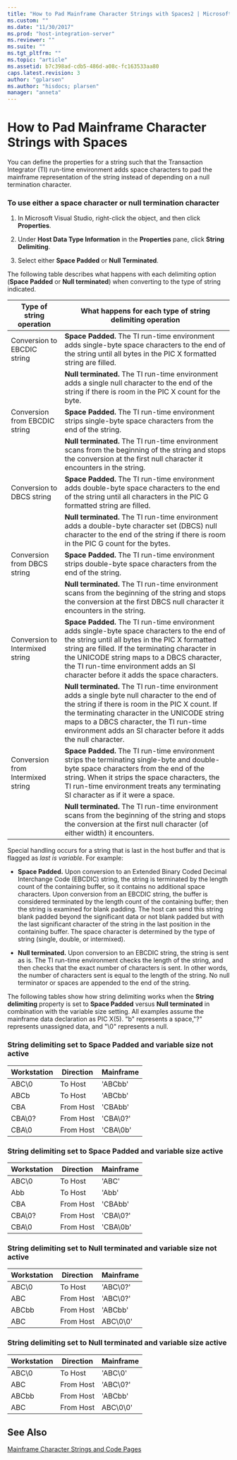 ```yaml
---
title: "How to Pad Mainframe Character Strings with Spaces2 | Microsoft Docs"
ms.custom: ""
ms.date: "11/30/2017"
ms.prod: "host-integration-server"
ms.reviewer: ""
ms.suite: ""
ms.tgt_pltfrm: ""
ms.topic: "article"
ms.assetid: b7c398ad-cdb5-486d-a08c-fc163533aa80
caps.latest.revision: 3
author: "gplarsen"
ms.author: "hisdocs; plarsen"
manager: "anneta"
---
```

# How to Pad Mainframe Character Strings with Spaces
You can define the properties for a string such that the Transaction Integrator (TI) run-time environment adds space characters to pad the mainframe representation of the string instead of depending on a null termination character.  
  
### To use either a space character or null termination character  
  
1.  In Microsoft Visual Studio, right-click the object, and then click **Properties**.  
  
2.  Under **Host Data Type Information** in the **Properties** pane, click **String Delimiting**.  
  
3.  Select either **Space Padded** or **Null Terminated**.  
  
 The following table describes what happens with each delimiting option (**Space Padded** or **Null terminated**) when converting to the type of string indicated.  
  
|Type of string operation|What happens for each type of string delimiting operation|  
|------------------------------|---------------------------------------------------------------|  
|Conversion to EBCDIC string|**Space Padded.** The TI run-time environment adds single-byte space characters to the end of the string until all bytes in the PIC X formatted string are filled.|  
||**Null terminated.** The TI run-time environment adds a single null character to the end of the string if there is room in the PIC X count for the byte.|  
|Conversion from EBCDIC string|**Space Padded.** The TI run-time environment strips single-byte space characters from the end of the string.|  
||**Null terminated.** The TI run-time environment scans from the beginning of the string and stops the conversion at the first null character it encounters in the string.|  
|Conversion to DBCS string|**Space Padded.** The TI run-time environment adds double-byte space characters to the end of the string until all characters in the PIC G formatted string are filled.|  
||**Null terminated.** The TI run-time environment adds a double-byte character set (DBCS) null character to the end of the string if there is room in the PIC G count for the bytes.|  
|Conversion from DBCS string|**Space Padded.** The TI run-time environment strips double-byte space characters from the end of the string.|  
||**Null terminated.** The TI run-time environment scans from the beginning of the string and stops the conversion at the first DBCS null character it encounters in the string.|  
|Conversion to Intermixed string|**Space Padded.** The TI run-time environment adds single-byte space characters to the end of the string until all bytes in the PIC X formatted string are filled. If the terminating character in the UNICODE string maps to a DBCS character, the TI run-time environment adds an SI character before it adds the space characters.|  
||**Null terminated.** The TI run-time environment adds a single byte null character to the end of the string if there is room in the PIC X count. If the terminating character in the UNICODE string maps to a DBCS character, the TI run-time environment adds an SI character before it adds the null character.|  
|Conversion from Intermixed string|**Space Padded.** The TI run-time environment strips the terminating single-byte and double-byte space characters from the end of the string. When it strips the space characters, the TI run-time environment treats any terminating SI character as if it were a space.|  
||**Null terminated.** The TI run-time environment scans from the beginning of the string and stops the conversion at the first null character (of either width) it encounters.|  
  
 Special handling occurs for a string that is last in the host buffer and that is flagged as *last is variable*. For example:  
  
-   **Space Padded.** Upon conversion to an Extended Binary Coded Decimal Interchange Code (EBCDIC) string, the string is terminated by the length count of the containing buffer, so it contains no additional space characters. Upon conversion from an EBCDIC string, the buffer is considered terminated by the length count of the containing buffer; then the string is examined for blank padding. The host can send this string blank padded beyond the significant data or not blank padded but with the last significant character of the string in the last position in the containing buffer. The space character is determined by the type of string (single, double, or intermixed).  
  
-   **Null terminated.** Upon conversion to an EBCDIC string, the string is sent as is. The TI run-time environment checks the length of the string, and then checks that the exact number of characters is sent. In other words, the number of characters sent is equal to the length of the string. No null terminator or spaces are appended to the end of the string.  
  
 The following tables show how string delimiting works when the **String delimiting** property is set to **Space Padded** versus **Null terminated** in combination with the variable size setting. All examples assume the mainframe data declaration as PIC X(5). "b" represents a space,"?" represents unassigned data, and "\0" represents a null.  
  
### String delimiting set to Space Padded and variable size not active  
  
|Workstation|Direction|Mainframe|  
|-----------------|---------------|---------------|  
|ABC\0|To Host|'ABCbb'|  
|ABCb|To Host|'ABCbb'|  
|CBA|From Host|'CBAbb'|  
|CBA\0?|From Host|'CBA\0?'|  
|CBA\0|From Host|'CBA\0b'|  
  
### String delimiting set to Space Padded and variable size active  
  
|Workstation|Direction|Mainframe|  
|-----------------|---------------|---------------|  
|ABC\0|To Host|'ABC'|  
|Abb|To Host|'Abb'|  
|CBA|From Host|'CBAbb'|  
|CBA\0?|From Host|'CBA\0?'|  
|CBA\0|From Host|'CBA\0b'|  
  
### String delimiting set to Null terminated and variable size not active  
  
|Workstation|Direction|Mainframe|  
|-----------------|---------------|---------------|  
|ABC\0|To Host|'ABC\0?'|  
|ABC|From Host|'ABC\0?'|  
|ABCbb|From Host|'ABCbb'|  
|ABC|From Host|ABC\0\0'|  
  
### String delimiting set to Null terminated and variable size active  
  
|Workstation|Direction|Mainframe|  
|-----------------|---------------|---------------|  
|ABC\0|To Host|'ABC\0'|  
|ABC|From Host|'ABC\0?'|  
|ABCbb|From Host|'ABCbb'|  
|ABC|From Host|ABC\0\0'|  
  
## See Also  
 [Mainframe Character Strings and Code Pages](../core/mainframe-character-strings-and-code-pages2.md)